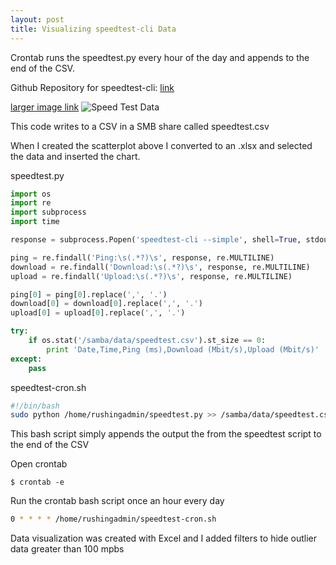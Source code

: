 ```yaml
---
layout: post
title: Visualizing speedtest-cli Data
---
```


Crontab runs the speedtest.py every hour of the day and appends to the end of the CSV.

Github Repository for speedtest-cli: [link](https://github.com/sivel/speedtest-cli)

[larger image link](https://i.imgur.com/3MDFtva.png)
![Speed Test Data](https://i.imgur.com/3MDFtva.png)

This code writes to a CSV in a SMB share called speedtest.csv

When I created the scatterplot above I converted to an .xlsx and selected the data and inserted the chart.

speedtest.py

```python
import os
import re
import subprocess
import time

response = subprocess.Popen('speedtest-cli --simple', shell=True, stdout=subprocess.PIPE).stdout.read()

ping = re.findall('Ping:\s(.*?)\s', response, re.MULTILINE)
download = re.findall('Download:\s(.*?)\s', response, re.MULTILINE)
upload = re.findall('Upload:\s(.*?)\s', response, re.MULTILINE)

ping[0] = ping[0].replace(',', '.')
download[0] = download[0].replace(',', '.')
upload[0] = upload[0].replace(',', '.')

try:
    if os.stat('/samba/data/speedtest.csv').st_size == 0:
        print 'Date,Time,Ping (ms),Download (Mbit/s),Upload (Mbit/s)'
except:
    pass
```

speedtest-cron.sh
```sh
#!/bin/bash
sudo python /home/rushingadmin/speedtest.py >> /samba/data/speedtest.csv
```
This bash script simply appends the output the from the speedtest script to the end of the CSV

Open crontab

```
$ crontab -e
```

Run the crontab bash script once an hour every day
```sh
0 * * * * /home/rushingadmin/speedtest-cron.sh
```

Data visualization was created with Excel and I added filters to hide outlier data greater than 100 mpbs

